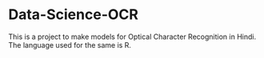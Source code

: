 # Data-Science-OCR
This is a project to make models for Optical Character Recognition in Hindi. The language used for the same is R.
